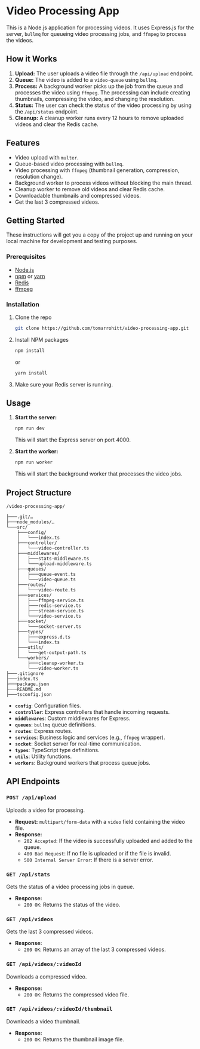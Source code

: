 # Video Processing App

This is a Node.js application for processing videos. It uses Express.js for the server, `bullmq` for queueing video processing jobs, and `ffmpeg` to process the videos.

## How it Works

1.  **Upload:** The user uploads a video file through the `/api/upload` endpoint.
2.  **Queue:** The video is added to a `video-queue` using `bullmq`.
3.  **Process:** A background worker picks up the job from the queue and processes the video using `ffmpeg`. The processing can include creating thumbnails, compressing the video, and changing the resolution.
4.  **Status:** The user can check the status of the video processing by using the `/api/status` endpoint.
5.  **Cleanup:** A cleanup worker runs every 12 hours to remove uploaded videos and clear the Redis cache.

## Features

- Video upload with `multer`.
- Queue-based video processing with `bullmq`.
- Video processing with `ffmpeg` (thumbnail generation, compression, resolution change).
- Background worker to process videos without blocking the main thread.
- Cleanup worker to remove old videos and clear Redis cache.
- Downloadable thumbnails and compressed videos.
- Get the last 3 compressed videos.

## Getting Started

These instructions will get you a copy of the project up and running on your local machine for development and testing purposes.

### Prerequisites

- [Node.js](https://nodejs.org/)
- [npm](https://www.npmjs.com/) or [yarn](https://yarnpkg.com/)
- [Redis](https://redis.io/)
- [ffmpeg](https://ffmpeg.org/)

### Installation

1.  Clone the repo
    ```sh
    git clone https://github.com/tomarrohitt/video-processing-app.git
    ```
2.  Install NPM packages
    ```sh
    npm install
    ```
    or
    ```sh
    yarn install
    ```
3.  Make sure your Redis server is running.

## Usage

1.  **Start the server:**

    ```sh
    npm run dev
    ```

    This will start the Express server on port 4000.

2.  **Start the worker:**
    ```sh
    npm run worker
    ```
    This will start the background worker that processes the video jobs.

## Project Structure

```
/video-processing-app/

├───.git/…
├───node_modules/…
└───src/
    ├───config/
    │   └───index.ts
    ├───controller/
    │   └───video-controller.ts
    ├───middlewares/
    │   ├───stats-middleware.ts
    │   └───upload-middleware.ts
    ├───queues/
    │   ├───queue-event.ts
    │   └───video-queue.ts
    ├───routes/
    │   └───video-route.ts
    ├───services/
    │   ├───ffmpeg-service.ts
    │   ├───redis-service.ts
    │   ├───stream-service.ts
    │   └───video-service.ts
    ├───socket/
    │   └───socket-server.ts
    ├───types/
    │   ├───express.d.ts
    │   └───index.ts
    ├───utils/
    │   └───get-output-path.ts
    └───workers/
        ├───cleanup-worker.ts
        └───video-worker.ts
├───.gitignore
├───index.ts
├───package.json
├───README.md
├───tsconfig.json
```

- **`config`**: Configuration files.
- **`controller`**: Express controllers that handle incoming requests.
- **`middlewares`**: Custom middlewares for Express.
- **`queues`**: `bullmq` queue definitions.
- **`routes`**: Express routes.
- **`services`**: Business logic and services (e.g., `ffmpeg` wrapper).
- **`socket`**: Socket server for real-time communication.
- **`types`**: TypeScript type definitions.
- **`utils`**: Utility functions.
- **`workers`**: Background workers that process queue jobs.

## API Endpoints

### `POST /api/upload`

Uploads a video for processing.

- **Request:** `multipart/form-data` with a `video` field containing the video file.
- **Response:**
  - `202 Accepted`: If the video is successfully uploaded and added to the queue.
  - `400 Bad Request`: If no file is uploaded or if the file is invalid.
  - `500 Internal Server Error`: If there is a server error.

### `GET /api/stats`

Gets the status of a video processing jobs in queue.

- **Response:**
  - `200 OK`: Returns the status of the video.

### `GET /api/videos`

Gets the last 3 compressed videos.

- **Response:**
  - `200 OK`: Returns an array of the last 3 compressed videos.

### `GET /api/videos/:videoId`

Downloads a compressed video.

- **Response:**
  - `200 OK`: Returns the compressed video file.

### `GET /api/videos/:videoId/thumbnail`

Downloads a video thumbnail.

- **Response:**
  - `200 OK`: Returns the thumbnail image file.